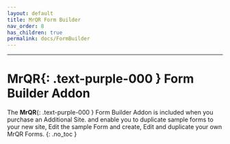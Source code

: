 ```yaml
---
layout: default
title: MrQR Form Builder
nav_order: 8
has_children: true
permalink: docs/FormBuilder
---
```

---
# **MrQR**{: .text-purple-000 } Form Builder Addon
The
 **MrQR**{: .text-purple-000 } Form Builder Addon is included when you purchase an Additional Site. and enable you to duplicate sample forms to your new site, Edit the sample Form and create, Edit and duplicate your own MrQR Forms.
{: .no_toc }
